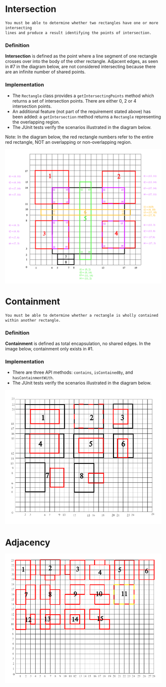 # Intersection

```
You must be able to determine whether two rectangles have one or more intersecting
lines and produce a result identifying the points of intersection.
```

### Definition

**Intersection** is defined as the point where a line segment of one rectangle crosses over into the body of the other rectangle. 
Adjacent edges, as seen in #7 in the diagram below, are not considered intersecting because there are an infinite number of shared points.

### Implementation

* The `Rectangle` class provides a `getIntersectingPoints` method which returns a set of intersection points.  There are either 0, 2 or 4 intersection points.
* An additional feature (not part of the requirement stated above) has been added:  a `getIntersection` method returns a `Rectangle` representing the overlapping region.
* The JUnit tests verify the scenarios illustrated in the diagram below.

Note:  In the diagram below, the red rectangle numbers refer to the entire red rectangle, NOT an overlapping or non-overlapping region.

![Diagram with intersection test scenarios](intersection.png "Intersection")

# Containment

```
You must be able to determine whether a rectangle is wholly contained within another rectangle.
```

### Definition

**Containment** is defined as total encapsulation, no shared edges.  In the image below, containment only exists in #1.

### Implementation

* There are three API methods:  `contains`, `isContainedBy`, and `hasContainmentWith`.
* The JUnit tests verify the scenarios illustrated in the diagram below.

![Diagram with containment test scenarios](containment.png "Containment")

# Adjacency

![Diagram with adjacency test scenarios](adjacency.png "Adjacency")
